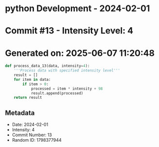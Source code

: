 ﻿# python Development - 2024-02-01
# Commit #13 - Intensity Level: 4
# Generated on: 2025-06-07 11:20:48
```python
def process_data_13(data, intensity=4):
    '''Process data with specified intensity level'''
    result = []
    for item in data:
        if item > 0:
            processed = item * intensity + 98
            result.append(processed)
    return result
```
## Metadata
- Date: 2024-02-01
- Intensity: 4
- Commit Number: 13
- Random ID: 1798377944
